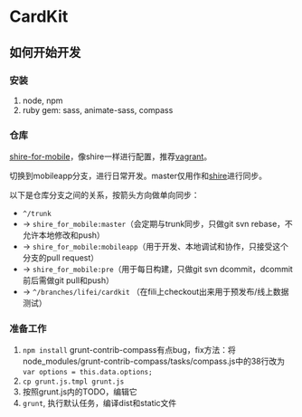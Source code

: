 
# CardKit

## 如何开始开发

### 安装

1. node, npm
2. ruby gem: sass, animate-sass, compass

### 仓库

[shire-for-mobile](http://code.dapps.douban.com/shire_for_mobile)，像shire一样进行配置，推荐[vagrant](http://dou.bz/siv)。

切换到mobileapp分支，进行日常开发。master仅用作和[shire](http://svn.douban.com/svn/shire)进行同步。

以下是仓库分支之间的关系，按箭头方向做单向同步：

* `^/trunk` 
* -> `shire_for_mobile:master`（会定期与trunk同步，只做git svn rebase，不允许本地修改和push）
* -> `shire_for_mobile:mobileapp`（用于开发、本地调试和协作，只接受这个分支的pull request） 
* -> `shire_for_mobile:pre`（用于每日构建，只做git svn dcommit，dcommit前后需做git pull和push）
* -> `^/branches/lifei/cardkit` （在fili上checkout出来用于预发布/线上数据测试）

### 准备工作

1. `npm install`
   grunt-contrib-compass有点bug，fix方法：将node_modules/grunt-contrib-compass/tasks/compass.js中的38行改为 `var options = this.data.options;`
2. `cp grunt.js.tmpl grunt.js`
3. 按照grunt.js内的TODO，编辑它
4. `grunt`, 执行默认任务，编译dist和static文件
